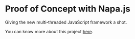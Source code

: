 # Proof of Concept with Napa.js
Giving the new multi-threaded JavaScript framework a shot.

You can know more about this project <a href="https://medium.com/@AgeGabriel/multi-threaded-javascript-trying-the-new-napa-js-from-microsoft-844418696555">here</a>.
